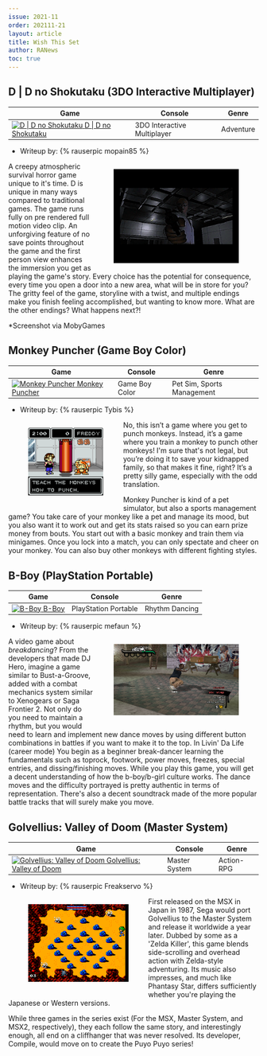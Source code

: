 ```yaml
---
issue: 2021-11
order: 202111-21
layout: article
title: Wish This Set
author: RANews
toc: true
---
```


## D | D no Shokutaku (3DO Interactive Multiplayer)

| Game                                                                                                                                                                                                                                                 | Console                     | Genre     |
| ---------------------------------------------------------------------------------------------------------------------------------------------------------------------------------------------------------------------------------------------------- | --------------------------- | --------- |
| <a class="gameicon-link" href="https://retroachievements.org/game/16709" target="_blank" rel="noopener"> <img class="gameicon" src="https://retroachievements.org/Images/043053.png" alt="D \| D no Shokutaku"> <span>D \| D no Shokutaku</span></a> | 3DO Interactive Multiplayer | Adventure |

* Writeup by: {% rauserpic mopain85 %}

<figure style="text-align:center;float:right;width:50%;height:50%">
<img src="img/wts-01.png">
<figcaption></figcaption>
</figure>

A creepy atmospheric survival horror game unique to it's time. D is unique in many ways compared to traditional games. The game runs fully on pre rendered full motion video clip. An unforgiving feature of no save points throughout the game and the first person view enhances the immersion you get as playing the game's story. Every choice has the potential for consequence, every time you open a door into a new area, what will be in store for you? The gritty feel of the game, storyline with a twist, and multiple endings make you finish feeling accomplished, but wanting to know more. What are the other endings? What happens next?!

*Screenshot via MobyGames
<br clear="right"/>

## Monkey Puncher (Game Boy Color)

| Game                                                                                                                                                                                                                                      | Console        | Genre                      |
| ----------------------------------------------------------------------------------------------------------------------------------------------------------------------------------------------------------------------------------------- | -------------- | -------------------------- |
| <a class="gameicon-link" href="https://retroachievements.org/game/4192" target="_blank" rel="noopener"> <img class="gameicon" src="https://retroachievements.org/Images/000001.png" alt="Monkey Puncher"> <span>Monkey Puncher</span></a> | Game Boy Color | Pet Sim, Sports Management |

* Writeup by: {% rauserpic Tybis %}

<figure style="text-align:center;float:left;width:30%;height:50%">
<img src="img/wts-02.png">
</figure>

No, this isn’t a game where you get to punch monkeys. Instead, it’s a game where you train a monkey to punch other monkeys! I'm sure that's not legal, but you’re doing it to save your kidnapped family, so that makes it fine, right? It’s a pretty silly game, especially with the odd translation.

Monkey Puncher is kind of a pet simulator, but also a sports management game? You take care of your monkey like a pet and manage its mood, but you also want it to work out and get its stats raised so you can earn prize money from bouts. You start out with a basic monkey and train them via minigames. Once you lock into a match, you can only spectate and cheer on your monkey. You can also buy other monkeys with different fighting styles.
<br clear="left"/>



## B-Boy (PlayStation Portable)

| Game                                                                                                                                                                                                                     | Console              | Genre          |
| ------------------------------------------------------------------------------------------------------------------------------------------------------------------------------------------------------------------------ | -------------------- | -------------- |
| <a class="gameicon-link" href="https://retroachievements.org/game/18131" target="_blank" rel="noopener"> <img class="gameicon" src="https://retroachievements.org/Images/000001.png" alt="B-Boy"> <span>B-Boy</span></a> | PlayStation Portable | Rhythm Dancing |

* Writeup by: {% rauserpic mefaun %}

<figure style="text-align:center;float:right;width:50%;height:50%">
<img src="img/wts-03.png">
</figure>

A video game about *breakdancing*? From the developers that made DJ Hero, imagine a game similar to Bust-a-Groove, added with a combat mechanics system similar to Xenogears or Saga Frontier 2. Not only do you need to maintain a rhythm, but you would need to learn and implement new dance moves by using different button combinations in battles if you want to make it to the top. In Livin' Da Life (career mode) You begin as a beginner break-dancer learning the fundamentals such as toprock, footwork, power moves, freezes, special entries, and dissing/finishing moves. While you play this game, you will get a decent understanding of how the b-boy/b-girl culture works. The dance moves and the difficulty portrayed is pretty authentic in terms of representation. There's also a decent soundtrack made of the more popular battle tracks that will surely make you move.
<br clear="right"/>



## Golvellius: Valley of Doom (Master System)

| Game                                                                                                                                                                                                                                                               | Console       | Genre      |
| ------------------------------------------------------------------------------------------------------------------------------------------------------------------------------------------------------------------------------------------------------------------ | ------------- | ---------- |
| <a class="gameicon-link" href="https://retroachievements.org/game/10001" target="_blank" rel="noopener"> <img class="gameicon" src="https://retroachievements.org/Images/017615.png" alt="Golvellius: Valley of Doom"> <span>Golvellius: Valley of Doom</span></a> | Master System | Action-RPG |

* Writeup by: {% rauserpic Freakservo %}

<figure style="text-align:center;float:left;width:40%;height:50%">
<img src="img/wts-04.png">
</figure>

First released on the MSX in Japan in 1987, Sega would port Golvellius to the Master System and release it worldwide a year later.  Dubbed by some as a 'Zelda Killer', this game blends side-scrolling and overhead action with Zelda-style adventuring. Its music also impresses, and much like Phantasy Star, differs sufficiently whether you're playing the Japanese or Western versions.

While three games in the series exist (For the MSX, Master System, and MSX2, respectively), they each follow the same story, and interestingly enough, all end on a cliffhanger that was never resolved.  Its developer, Compile, would move on to create the Puyo Puyo series!
<br clear="left"/>
